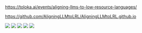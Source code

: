 https://toloka.ai/events/aligning-llms-to-low-resource-languages/

https://github.com/AligningLLMtoLRL/AligningLLMtoLRL.github.io

![](https://i.imgur.com/9vvPIeM.png)
![](https://i.imgur.com/91vfIyK.png)
![](https://i.imgur.com/5HuTHNS.png)
![](https://i.imgur.com/A7ly15M.png)
![](https://i.imgur.com/fGNHoN8.png)

